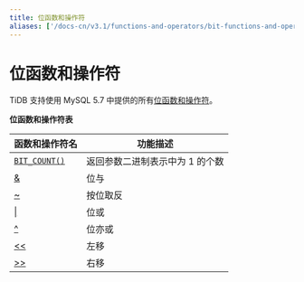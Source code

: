```yaml
---
title: 位函数和操作符
aliases: ['/docs-cn/v3.1/functions-and-operators/bit-functions-and-operators/','/docs-cn/v3.1/reference/sql/functions-and-operators/bit-functions-and-operators/']
---
```


# 位函数和操作符

TiDB 支持使用 MySQL 5.7 中提供的所有[位函数和操作符](https://dev.mysql.com/doc/refman/5.7/en/bit-functions.html)。

**位函数和操作符表**

| 函数和操作符名 | 功能描述 |
| -------------- | ------------------------------------- |
| [`BIT_COUNT()`](https://dev.mysql.com/doc/refman/5.7/en/bit-functions.html#function_bit-count) | 返回参数二进制表示中为 1 的个数 |
| [&](https://dev.mysql.com/doc/refman/5.7/en/bit-functions.html#operator_bitwise-and) | 位与 |
| [~](https://dev.mysql.com/doc/refman/5.7/en/bit-functions.html#operator_bitwise-invert) | 按位取反 |
| [\|](https://dev.mysql.com/doc/refman/5.7/en/bit-functions.html#operator_bitwise-or) | 位或 |
| [^](https://dev.mysql.com/doc/refman/5.7/en/bit-functions.html#operator_bitwise-xor) | 位亦或 |
| [<<](https://dev.mysql.com/doc/refman/5.7/en/bit-functions.html#operator_left-shift) | 左移 |
| [>>](https://dev.mysql.com/doc/refman/5.7/en/bit-functions.html#operator_right-shift) | 右移 |
